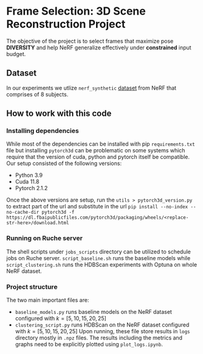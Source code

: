 # Frame Selection: 3D Scene Reconstruction Project

The objective of the project is to select frames that maximize pose **DIVERSITY** and help NeRF generalize effectively under **constrained** input budget.

## Dataset

In our experiments we utlize `nerf_synthetic` [dataset](https://drive.google.com/drive/folders/128yBriW1IG_3NJ5Rp7APSTZsJqdJdfc1?usp=sharing) from NeRF that comprises of 8 subjects.

## How to work with this code

### Installing dependencies
While most of the dependencies can be installed with pip `requirements.txt` file but installing `pytorch3d` can be problematic on some systems which require that the version of cuda, python and pytorch itself be compatible. Our setup consisted of the following versions:

- Python 3.9
- Cuda 11.8
- Pytorch 2.1.2

Once the above versions are setup, run the `utils > pytorch3d_version.py` to extract part of the url and substitute in the url
`pip install --no-index --no-cache-dir pytorch3d -f https://dl.fbaipublicfiles.com/pytorch3d/packaging/wheels/<replace-str-here>/download.html`

### Running on Ruche server
The shell scripts under `jobs_scripts` directory can be utilized to schedule jobs on Ruche server. `script_baseline.sh` runs the baseline models while `script_clustering.sh` runs the HDBScan experiments with Optuna on whole NeRF dataset.

### Project structure
The two main important files are:
- `baseline_models.py` runs baseline models on the NeRF dataset configured with $k = [5, 10, 15, 20, 25]$
- `clustering_script.py` runs HDBScan on the NeRF dataset configured with $k = [5, 10, 15, 20, 25]$
Upon running, these file store results in `logs` directory mostly in `.npz` files. The results including the metrics and graphs need to be explicitly plotted using `plot_logs.ipynb`.



